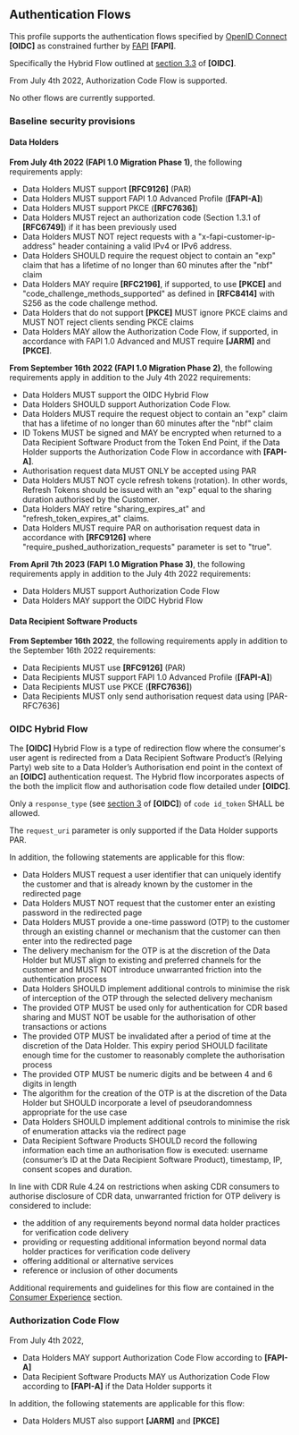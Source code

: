 ## Authentication Flows
This profile supports the authentication flows specified by [OpenID Connect](https://openid.net/specs/openid-connect-core-1_0.html) **[OIDC]** as constrained further by [FAPI](https://openid.net/wg/fapi/) **[FAPI]**.

Specifically the Hybrid Flow outlined at [section 3.3](https://openid.net/specs/openid-connect-core-1_0.html#HybridFlowAuth) of **[OIDC]**.

From July 4th 2022, Authorization Code Flow is supported.

No other flows are currently supported.

### Baseline security provisions

#### Data Holders
**From July 4th 2022 (FAPI 1.0 Migration Phase 1)**, the following requirements apply:

* Data Holders MUST support **[RFC9126]** (PAR)
*	Data Holders MUST support FAPI 1.0 Advanced Profile (**[FAPI-A]**)
*	Data Holders MUST support PKCE (**[RFC7636]**)
* Data Holders MUST reject an authorization code (Section 1.3.1 of **[RFC6749]**) if it has been previously used
* Data Holders MUST NOT reject requests with a "x-fapi-customer-ip-address" header containing a valid IPv4 or IPv6 address.
*	Data Holders SHOULD require the request object to contain an "exp" claim that has a lifetime of no longer than 60 minutes after the "nbf" claim
* Data Holders MAY require **[RFC2196]**, if supported, to use **[PKCE]** and "code_challenge_methods_supported" as defined in **[RFC8414]** with S256 as the code challenge method.
*	Data Holders that do not support **[PKCE]** MUST ignore PKCE claims and MUST NOT reject clients sending PKCE claims
*	Data Holders MAY allow the Authorization Code Flow, if supported, in accordance with FAPI 1.0 Advanced and MUST require **[JARM]** and **[PKCE]**.

**From September 16th 2022 (FAPI 1.0 Migration Phase 2)**, the following requirements apply in addition to the July 4th 2022 requirements:

*	Data Holders MUST support the OIDC Hybrid Flow
*	Data Holders SHOULD support Authorization Code Flow.
*	Data Holders MUST require the request object to contain an "exp" claim that has a lifetime of no longer than 60 minutes after the "nbf" claim
* ID Tokens MUST be signed and MAY be encrypted when returned to a Data Recipient Software Product from the Token End Point, if the Data Holder supports the Authorization Code Flow in accordance with **[FAPI-A]**.
* Authorisation request data MUST ONLY be accepted using PAR
*	Data Holders MUST NOT cycle refresh tokens (rotation). In other words, Refresh Tokens should be issued with an "exp" equal to the sharing duration authorised by the Customer.
*	Data Holders MAY retire "sharing_expires_at" and "refresh_token_expires_at" claims.
*	Data Holders MUST require PAR on authorisation request data in accordance with **[RFC9126]** where "require_pushed_authorization_requests" parameter is set to "true".

**From April 7th 2023 (FAPI 1.0 Migration Phase 3)**, the following requirements apply in addition to the July 4th 2022 requirements:

*	Data Holders MUST support Authorization Code Flow
*	Data Holders MAY support the OIDC Hybrid Flow

#### Data Recipient Software Products

**From September 16th 2022**, the following requirements apply in addition to the September 16th 2022 requirements:

* Data Recipients MUST use **[RFC9126]** (PAR)
*	Data Recipients MUST support FAPI 1.0 Advanced Profile (**[FAPI-A]**)
*	Data Recipients MUST use PKCE (**[RFC7636]**)
*	Data Recipients MUST only send authorisation request data using [PAR-RFC7636]

<a id="hybrid-flow"></a>
### OIDC Hybrid Flow
The **[OIDC]** Hybrid Flow is a type of redirection flow where the consumer's user
agent is redirected from a Data Recipient Software Product’s (Relying Party) web site to a Data
Holder’s Authorisation end point in the context of an **[OIDC]** authentication
request. The Hybrid flow incorporates aspects of the both the implicit flow and
authorisation code flow detailed under **[OIDC]**.

Only a `response_type` (see [section 3](https://openid.net/specs/openid-connect-core-1_0.html#Authentication) of **[OIDC]**) of `code id_token` SHALL be allowed.

The `request_uri` parameter is only supported if the Data Holder supports PAR.

In addition, the following statements are applicable for this flow:

- Data Holders MUST request a user identifier that can uniquely identify the customer and that is already known by the customer in the redirected page
- Data Holders MUST NOT request that the customer enter an existing password in the redirected page
- Data Holders MUST provide a one-time password (OTP) to the customer through an existing channel or mechanism that the customer can then enter into the redirected page
- The delivery mechanism for the OTP is at the discretion of the Data Holder but MUST align to existing and preferred channels for the customer and MUST NOT introduce unwarranted friction into the authentication process
- Data Holders SHOULD implement additional controls to minimise the risk of interception of the OTP through the selected delivery mechanism
- The provided OTP MUST be used only for authentication for CDR based sharing and MUST NOT be usable for the authorisation of other transactions or actions
- The provided OTP MUST be invalidated after a period of time at the discretion of the Data Holder.  This expiry period SHOULD facilitate enough time for the customer to reasonably complete the authorisation process
- The provided OTP MUST be numeric digits and be between 4 and 6 digits in length
- The algorithm for the creation of the OTP is at the discretion of the Data Holder but SHOULD incorporate a level of pseudorandomness appropriate for the use case
- Data Holders SHOULD implement additional controls to minimise the risk of enumeration attacks via the redirect page
- Data Recipient Software Products SHOULD record the following information each time an authorisation flow is executed: username (consumer’s ID at the Data Recipient Software Product), timestamp, IP, consent scopes and duration.

In line with CDR Rule 4.24 on restrictions when asking CDR consumers to authorise disclosure of CDR data, unwarranted friction for OTP delivery is considered to include:

- the addition of any requirements beyond normal data holder practices for verification code delivery
- providing or requesting additional information beyond normal data holder practices for verification code delivery
- offering additional or alternative services
- reference or inclusion of other documents

Additional requirements and guidelines for this flow are contained in the [Consumer Experience](#consumer-experience) section.

<a id="authorization-code-flow"></a>
### Authorization Code Flow

From July 4th 2022,
* Data Holders MAY support Authorization Code Flow according to **[FAPI-A]**
* Data Recipient Software Products MAY us Authorization Code Flow according to **[FAPI-A]** if the Data Holder supports it

In addition, the following statements are applicable for this flow:

* Data Holders MUST also support **[JARM]** and **[PKCE]**
